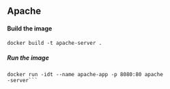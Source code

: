 ## Apache

#### Build the image

```
docker build -t apache-server .
```

##### Run the image

```
docker run -idt --name apache-app -p 8080:80 apache
-server```